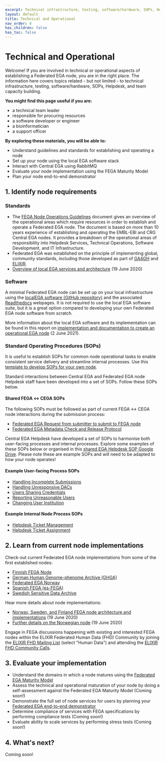```yaml
---
excerpt: Technical infrastructure, testing, software/hardware, SOPs, Helpdesk, and team capacity building
layout: default
title: Technical and Operational
nav_order: 4
has_children: false
has_toc: false
---
```

# Technical and Operational

Welcome! If you are involved in technical or operational aspects of establishing a Federated EGA node, you are in the right place. The information here covers topics related - but not limited - to technical infrastructure, testing, software/hardware, SOPs, Helpdesk, and team capacity building.

**You might find this page useful if you are:**
- a technical team leader
- responsible for procuring resources 
- a software developer or engineer
- a bioinformatician
- a support officer

**By exploring these materials, you will be able to:**
- Understand guidelines and standards for establishing and operating a node
- Set up your node using the local EGA software stack
- Interact with Central EGA using RabbitMQ
- Evaluate your node implementation using the FEGA Maturity Model
- Plan your node end-to-end demonstrator

## 1. Identify node requirements

### Standards

- The <a href="https://ega-archive.org/files/EGA-Node-Operations-v2.pdf" target="_blank">FEGA Node Operations Guidelines</a> document gives an overview of the operational areas which require resources in order to establish and operate a Federated EGA node. The document is based on more than 10 years experience of establishing and operating the EMBL-EBI and CRG Central EGA nodes. It provides a breakdown of the operational areas of responsibility into Helpdesk Services, Technical Operations, Software Development, and IT Infrastructure.
- Federated EGA was established on the principle of implementing global, community standards, including those developed as part of <a href="https://www.ga4gh.org/" target="_blank">GA4GH</a> and <a href="https://elixir-europe.org/" target="_blank">ELIXIR</a>.
- <a href="https://www.youtube.com/watch?v=k9R8W3V3ugU" target="_blank">Overview of local EGA services and architecture</a> (19 June 2020)

### Software

A minimal Federated EGA node can be set up on your local infrastructure using the <a href="https://github.com/EGA-archive/LocalEGA" target="_blank">localEGA software (GitHub repository)</a> and the associated <a href="https://localega.readthedocs.io/" target="_blank">Readthedocs</a> webpages. It is not required to use the local EGA software suite, but it is a great option compared to developing your own Federated EGA node software from scratch.

More information about the local EGA software and its implementation can be found in this report on <a href="https://zenodo.org/record/4893191" target="_blank">implementation and documentation to create an operational EGA node</a> (2 June 2021).

### Standard Operating Procedures (SOPs)

It is useful to establish SOPs for common node operational tasks to enable consistent service delivery and streamline internal processes. Use this <a href="https://docs.google.com/document/d/1BWPL9I9PlWiea6k-vcDDwaMu3rM5FSdV_0n8u7hAQpg/edit?usp=sharing" target="_blank">template to develop SOPs for your own node</a>.

Standard interactions between Central EGA and Federated EGA node Helpdesk staff have been developed into a set of SOPs. Follow these SOPs below.

#### Shared FEGA &harr; CEGA SOPs

The following SOPs must be followed as part of current FEGA &harr; CEGA node interactions during the submission process:

- <a href="https://docs.google.com/document/d/1c5YfLqGjCmRlG0NF9lsuU6IWUrCq4u8Ug3Ye5xMrxtI/edit?usp=sharing" target="_blank">Federated EGA Request from submitter to submit to FEGA node</a>
- <a href="https://docs.google.com/document/d/1v7l_ODdh-yxyhWl8Y8R3IZC2hEy5x8KgjBQmFyEyGgw/edit?usp=sharing" target="_blank">Federated EGA Metadata Check and Release Protocol</a>

Central EGA Helpdesk have developed a set of SOPs to harmonise both user-facing processes and internal processes. Explore some examples of these SOPs below or organised in this <a href="https://drive.google.com/drive/folders/14yFvXOxRyGl-ENogIB5TdogIUdL-gmfk?usp=sharing" target="_blank">shared EGA Helpdesk SOP Google Drive</a>. Please note these are example SOPs and will need to be adapted to how your node operates!

#### Example User-facing Process SOPs
- <a href="https://docs.google.com/document/d/1gze9UW3yBN2TmFNFS3NFsHxPrdWNx-A74lFsxj8Xs_Q/edit?usp=sharing" target="_blank">Handling Incomplete Submissions</a>
- <a href="https://docs.google.com/document/d/16_5G97hUUyU2-vjHAD-Yb7XNRCE6A_PQWRWERqnDSFY/edit?usp=sharing" target="_blank">Handling Unresponsive DACs</a>
- <a href="https://docs.google.com/document/d/1NHNTmhfguAgCKyLuf1tQAdYWLAeCFBUeFYgONdd17bY/edit?usp=sharing" target="_blank">Users Sharing Credentials</a>
- <a href="https://docs.google.com/document/d/1DC_HJaePbaDomNe-99fdAyZ1d4CodBfqU2uavCcpL3g/edit?usp=sharing" target="_blank">Reporting Unreasonable Users</a>
- <a href="https://docs.google.com/document/d/1geswkX9Com_Y4bnbLEtTKd0XXG6ByuADlCsLHppf074/edit?usp=sharing" target="_blank">Changing User Institution</a>

#### Example Internal Node Process SOPs
- <a href="https://docs.google.com/document/d/1qIURMTn6-cDv9ZxVsVkJSK5SUcK7Wq-jxbFuD_6gT34/edit?usp=sharing" target="_blank">Helpdesk Ticket Management</a>
- <a href="https://docs.google.com/document/d/10GWK-iw12JF_JX0KL2aUTjsZ8G2liw2A-t_PV5Y81FY/edit?usp=sharing" target="_blank">Helpdesk Ticket Assignment</a>

## 2. Learn from current node implementations

Check-out current Federated EGA node implementations from some of the first established nodes:
- <a href="https://research.csc.fi/-/fega" target="_blank">Finnish FEGA Node</a>
- <a href="https://www.ghga.de/" target="_blank">German Human Genome-phenome Archive (GHGA)</a>
- <a href="https://ega.elixir.no/" target="_blank">Federated EGA Norway</a>
- <a href="https://fega-test.bsc.es/docs/" target="_blank">Spanish FEGA (es-FEGA)</a>
- <a href="https://nbis.se/infrastructure/sensitive-data-archive.html" target="_blank">Swedish Sensitive Data Archive</a>

Hear more details about node implementations:
- <a href="https://www.youtube.com/watch?v=eEoKmMKGCc4" target="_blank">Norway, Sweden, and Finland FEGA node architecture and implementations</a> (19 June 2020)
- <a href="https://www.youtube.com/watch?v=DSd_UJyqoGU" target="_blank">Further details on the Norwegian node</a> (19 June 2020)

Engage in FEGA discussions happening with existing and interested FEGA nodes within the ELIXIR Federated Human Data (FHD) Community by joining the <a href="https://elixir-europe.org/intranet/join-groups" target="_blank">ELIXIR FHD Mailing List</a> (select "Human Data") and attending the <a href="https://docs.google.com/document/d/10OwVvHbJ7i1gI1Iw4zmVsOs8kDrG077Y52juehiFcmU/edit" target="_blank">ELIXIR FHD Community Calls</a>.

## 3. Evaluate your implementation

- Understand the domains in which a node matures using the [Federated EGA Maturity Model](../maturity-model/)
- Assess the technical and operational maturation of your node by doing a self-assessment against the Federated EGA Maturity Model (Coming soon!)
- Demonstrate the full set of node services for users by planning your <a href="https://docs.google.com/document/d/1m7WDC112e73Kw79baZcsRsQOkAAGKtp_AiqJRhrgtUk/edit?usp=sharing" target="_blank">Federated EGA end-to-end demonstrator</a>
- Determine compliance of services with FEGA specifications by performing compliance tests (Coming soon!)
- Evaluate ability to scale services by performing stress tests (Coming soon!)

## 4. What's next?

Coming soon!